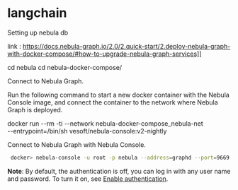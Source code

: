 # langchain





Setting up nebula db 

link : https://docs.nebula-graph.io/2.0/2.quick-start/2.deploy-nebula-graph-with-docker-compose/#how-to-upgrade-nebula-graph-services]]

cd nebula 
cd nebula-docker-compose/

Connect to Nebula Graph.

Run the following command to start a new docker container with the Nebula Console image, and connect the container to the network where Nebula Graph is deployed.

docker run --rm -ti --network nebula-docker-compose_nebula-net \
  --entrypoint=/bin/sh vesoft/nebula-console:v2-nightly

  Connect to Nebula Graph with Nebula Console.

 ```bash
  docker> nebula-console -u root -p nebula --address=graphd --port=9669
  ```

  **Note**: By default, the authentication is off, you can log in with any user name and password. To turn it on, see [Enable authentication](../7.data-security/1.authentication/1.authentication.md).